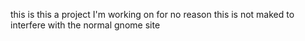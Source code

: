 this is this a project I'm working on for no reason this is not maked to interfere with the normal gnome site
